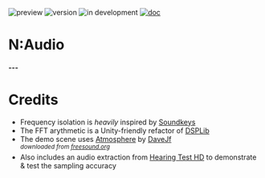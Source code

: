 ![preview](https://img.shields.io/badge/-preview-orange.svg)
![version](https://img.shields.io/badge/dynamic/json?color=blue&label=version&query=version&url=https%3A%2F%2Fraw.githubusercontent.com%2FNebukam%2Fcom.nebukam.audio%2Fmaster%2Fpackage.json)
![in development](https://img.shields.io/badge/license-MIT-black.svg)
[![doc](https://img.shields.io/badge/documentation-darkgreen.svg)](https://nebukam.github.io/docs/unity/com.nebukam.audio/)

# N:Audio
#### ---

# Credits
- Frequency isolation is _heavily_ inspired by [Soundkeys](https://www.maxon.net/en/red-giant-complete/trapcode-suite/sound-keys)
- The FFT arythmetic is a Unity-friendly refactor of [DSPLib](https://www.codeproject.com/Articles/1107480/DSPLib-FFT-DFT-Fourier-Transform-Library-for-NET-6)
- The demo scene uses [Atmosphere](https://freesound.org/people/DaveJf/sounds/608928/) by [DaveJf](https://freesound.org/people/DaveJf/)  
<sup>_downloaded from [freesound.org](https://freesound.org/)_</sup>
- Also includes an audio extraction from [Hearing Test HD](https://www.youtube.com/watch?v=H-iCZElJ8m0) to demonstrate & test the sampling accuracy
